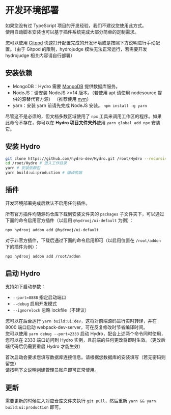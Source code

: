# 开发环境部署

如果您没有过 TypeScript 项目的开发经验，我们不建议您使用此方式。  
使用自动脚本安装也可以基于插件系统完成大部分简单的定制需求。  

您可以使用 [Gitpod](https://gitpod.io/#https://github.com/hydro-dev/Hydro) 快速打开配置完成的开发环境或是按照下方说明进行手动配置。（由于 Gitpod 的限制，hydrojudge 模块无法正常运行，若需要开发 hydrojudge 相关内容请自行部署）

## 安装依赖

- MongoDB：Hydro 需要 [MongoDB](https://www.mongodb.com/try/download/community) 提供数据库服务。  
- NodeJS：请安装 NodeJS >=14 版本。（若使用 apt 请使用 nodesource 提供的源替代官方源） （推荐使用 [nvm](https://nvm.sh/)）  
- yarn：安装 yarn 前请先完成 NodeJS 安装。 `npm install -g yarn`  

尽管这不是必须的，但文档多数区域使用了 `npx` 工具来调用工作区的程序。如果此命令不存在，你可以在 **Hydro 项目文件夹外**使用 `yarn global add npx` 安装它。

## 安装 Hydro

```sh
git clone https://github.com/hydro-dev/Hydro.git /root/Hydro --recursive # 下载至 /root/Hydro 文件夹
cd /root/Hydro # 进入工作目录
yarn # 安装依赖包
yarn build:ui:production # 编译前端
```

## 插件

开发环境部署完成后默认不启用任何插件。

所有官方插件均随源码仓库下载到安装文件夹的 `packages` 子文件夹下，可以通过下面的命令启用官方插件（以启用 `@hydrooj/ui-default` 为例）：

```sh
npx hydrooj addon add @hydrooj/ui-default
```

对于非官方插件，下载后通过下面的命令启用即可（以启用位置在 `/root/addon` 下的插件为例）：

```sh
npx hydrooj addon add /root/addon
```

## 启动 Hydro

支持如下启动参数：

- `--port=8888` 指定启动端口  
- `--debug` 启用开发模式  
- `--ignorelock` 忽略 lockfile（不建议）  

您可以在后台运行 `yarn build:ui:dev`，这将对前端源码进行实时转译，并在 8000 端口启动 webpack-dev-server，可在反复修改时节省编译时间。  
您可以使用 `yarn debug --port=2333` 启动 Hydro，配合上述两个命令同时使用，您可以在 2333 端口访问到 Hydro 实例，且前端的任何更改将即时生效。（更改后端代码后仍需要重启 Hydro 才能生效）  

首次启动会要求您填写数据库连接信息。请根据您数据库的安装填写（若无密码则留空）  
请按照下文说明创建管理员账户即可正常使用。

## 更新

需要更新的时候进入对应仓库文件夹执行 `git pull`，然后重新 `yarn && yarn build:ui:production` 即可。
